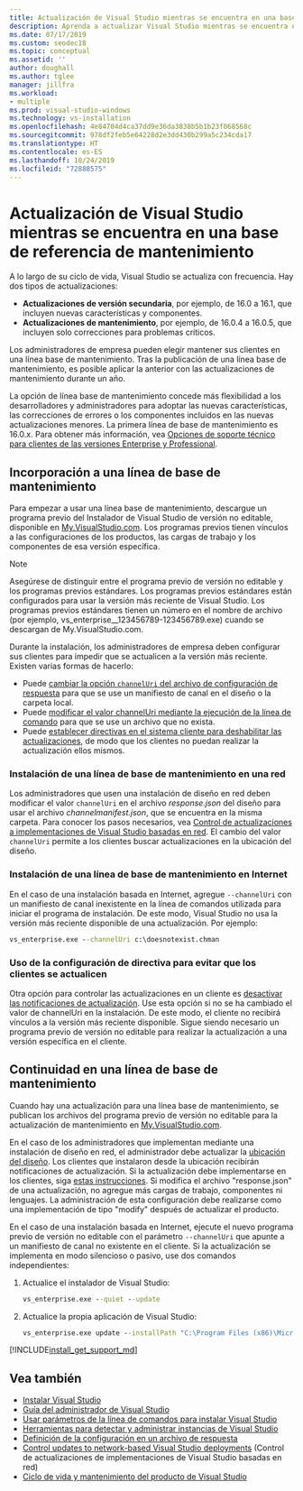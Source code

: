 ```yaml
---
title: Actualización de Visual Studio mientras se encuentra en una base de referencia de mantenimiento
description: Aprenda a actualizar Visual Studio mientras se encuentra en una línea de base de mantenimiento.
ms.date: 07/17/2019
ms.custom: seodec18
ms.topic: conceptual
ms.assetid: ''
author: doughall
ms.author: tglee
manager: jillfra
ms.workload:
- multiple
ms.prod: visual-studio-windows
ms.technology: vs-installation
ms.openlocfilehash: 4e84704d4ca37dd9e36da3838b5b1b23f068568c
ms.sourcegitcommit: 978df2feb5e64228d2e3dd430b299a5c234cda17
ms.translationtype: HT
ms.contentlocale: es-ES
ms.lasthandoff: 10/24/2019
ms.locfileid: "72888575"
---
```

# <a name="update-visual-studio-while-on-a-servicing-baseline"></a>Actualización de Visual Studio mientras se encuentra en una base de referencia de mantenimiento

A lo largo de su ciclo de vida, Visual Studio se actualiza con frecuencia. Hay dos tipos de actualizaciones: 

* **Actualizaciones de versión secundaria**, por ejemplo, de 16.0 a 16.1, que incluyen nuevas características y componentes.  
* **Actualizaciones de mantenimiento**, por ejemplo, de 16.0.4 a 16.0.5, que incluyen solo correcciones para problemas críticos.

Los administradores de empresa pueden elegir mantener sus clientes en una línea base de mantenimiento. Tras la publicación de una línea base de mantenimiento, es posible aplicar la anterior con las actualizaciones de mantenimiento durante un año.

La opción de línea base de mantenimiento concede más flexibilidad a los desarrolladores y administradores para adoptar las nuevas características, las correcciones de errores o los componentes incluidos en las nuevas actualizaciones menores. La primera línea de base de mantenimiento es 16.0.x. Para obtener más información, vea [Opciones de soporte técnico para clientes de las versiones Enterprise y Professional](/visualstudio/releases/2019/servicing#support-options-for-enterprise-and-professional-customers).

## <a name="how-to-get-onto-a-servicing-baseline"></a>Incorporación a una línea de base de mantenimiento

Para empezar a usar una línea base de mantenimiento, descargue un programa previo del Instalador de Visual Studio de versión no editable, disponible en [My.VisualStudio.com](https://my.visualstudio.com/Downloads?q=visual%20studio%202019%20version%2016.0). Los programas previos tienen vínculos a las configuraciones de los productos, las cargas de trabajo y los componentes de esa versión específica.

> [!NOTE]
> Asegúrese de distinguir entre el programa previo de versión no editable y los programas previos estándares. Los programas previos estándares están configurados para usar la versión más reciente de Visual Studio. Los programas previos estándares tienen un número en el nombre de archivo (por ejemplo, vs_enterprise__123456789-123456789.exe) cuando se descargan de My.VisualStudio.com.

Durante la instalación, los administradores de empresa deben configurar sus clientes para impedir que se actualicen a la versión más reciente. Existen varias formas de hacerlo:
- Puede [cambiar la opción `channelUri` del archivo de configuración de respuesta](update-servicing-baseline.md#install-a-servicing-baseline-on-a-network) para que se use un manifiesto de canal en el diseño o la carpeta local.
- Puede [modificar el valor channelUri mediante la ejecución de la línea de comando](update-servicing-baseline.md#install-a-servicing-baseline-via-the-internet) para que se use un archivo que no exista.
- Puede [establecer directivas en el sistema cliente para deshabilitar las actualizaciones](update-servicing-baseline.md#use-policy-settings-to-disable-clients-from-updating), de modo que los clientes no puedan realizar la actualización ellos mismos.

### <a name="install-a-servicing-baseline-on-a-network"></a>Instalación de una línea de base de mantenimiento en una red

Los administradores que usen una instalación de diseño en red deben modificar el valor `channelUri` en el archivo *response.json* del diseño para usar el archivo *channelmanifest.json*, que se encuentra en la misma carpeta. Para conocer los pasos necesarios, vea [Control de actualizaciones a implementaciones de Visual Studio basadas en red](controlling-updates-to-visual-studio-deployments.md). El cambio del valor `channelUri` permite a los clientes buscar actualizaciones en la ubicación del diseño.

### <a name="install-a-servicing-baseline-via-the-internet"></a>Instalación de una línea de base de mantenimiento en Internet

En el caso de una instalación basada en Internet, agregue `--channelUri` con un manifiesto de canal inexistente en la línea de comandos utilizada para iniciar el programa de instalación. De este modo, Visual Studio no usa la versión más reciente disponible de una actualización. Por ejemplo:

```cmd
vs_enterprise.exe --channelUri c:\doesnotexist.chman
```

### <a name="use-policy-settings-to-disable-clients-from-updating"></a>Uso de la configuración de directiva para evitar que los clientes se actualicen

Otra opción para controlar las actualizaciones en un cliente es [desactivar las notificaciones de actualización](controlling-updates-to-visual-studio-deployments.md). Use esta opción si no se ha cambiado el valor de channelUri en la instalación. De este modo, el cliente no recibirá vínculos a la versión más reciente disponible. Sigue siendo necesario un programa previo de versión no editable para realizar la actualización a una versión específica en el cliente.

## <a name="how-to-stay-on-a-servicing-baseline"></a>Continuidad en una línea de base de mantenimiento

Cuando hay una actualización para una línea base de mantenimiento, se publican los archivos del programa previo de versión no editable para la actualización de mantenimiento en [My.VisualStudio.com](https://my.visualstudio.com/Downloads?q=visual%20studio%202019%20version%2016.0).

En el caso de los administradores que implementan mediante una instalación de diseño en red, el administrador debe actualizar la [ubicación del diseño](update-a-network-installation-of-visual-studio.md). Los clientes que instalaron desde la ubicación recibirán notificaciones de actualización. Si la actualización debe implementarse en los clientes, siga [estas instrucciones](update-a-network-installation-of-visual-studio.md#how-to-deploy-an-update-to-client-machines). Si modifica el archivo "response.json" de una actualización, no agregue más cargas de trabajo, componentes ni lenguajes. La administración de esta configuración debe realizarse como una implementación de tipo "modify" después de actualizar el producto.

En el caso de una instalación basada en Internet, ejecute el nuevo programa previo de versión no editable con el parámetro `--channelUri` que apunte a un manifiesto de canal no existente en el cliente. Si la actualización se implementa en modo silencioso o pasivo, use dos comandos independientes:

1. Actualice el instalador de Visual Studio:

    ```cmd
    vs_enterprise.exe --quiet --update
    ```

2. Actualice la propia aplicación de Visual Studio:

    ```cmd
    vs_enterprise.exe update --installPath "C:\Program Files (x86)\Microsoft Visual Studio\2019\Enterprise" --quiet --wait --norestart --channelUri c:\doesnotexist.chman
    ```

[!INCLUDE[install_get_support_md](includes/install_get_support_md.md)]

## <a name="see-also"></a>Vea también

* [Instalar Visual Studio](install-visual-studio.md)
* [Guía del administrador de Visual Studio](visual-studio-administrator-guide.md)
* [Usar parámetros de la línea de comandos para instalar Visual Studio](use-command-line-parameters-to-install-visual-studio.md)
* [Herramientas para detectar y administrar instancias de Visual Studio](tools-for-managing-visual-studio-instances.md)
* [Definición de la configuración en un archivo de respuesta](automated-installation-with-response-file.md)
* [Control updates to network-based Visual Studio deployments](controlling-updates-to-visual-studio-deployments.md) (Control de actualizaciones de implementaciones de Visual Studio basadas en red)
* [Ciclo de vida y mantenimiento del producto de Visual Studio](/visualstudio/releases/2019/servicing/)
